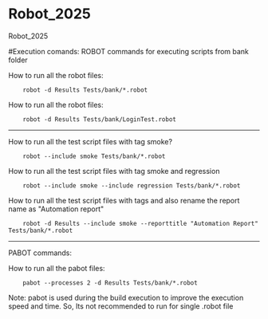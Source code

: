 # Robot_2025
Robot_2025


#Execution comands: 
ROBOT commands for executing scripts from bank folder

How to run all the robot files: 

		robot -d Results Tests/bank/*.robot

How to run all the robot files: 

		robot -d Results Tests/bank/LoginTest.robot

---------------------------------------------------------------------------------------
How to run all the test script files with tag smoke? 

		robot --include smoke Tests/bank/*.robot

How to run all the test script files with tag smoke and regression

		robot --include smoke --include regression Tests/bank/*.robot

How to run all the test script files with tags and also rename the report name as "Automation report"

		robot -d Results --include smoke --reporttitle "Automation Report" Tests/bank/*.robot

----------------------------------------------------------------------------------------

PABOT commands: 

How to run all the pabot files: 

		pabot --processes 2 -d Results Tests/bank/*.robot

Note: pabot is used during the build execution to improve the execution speed and time. 
		So, Its not recommended to run for single .robot file
